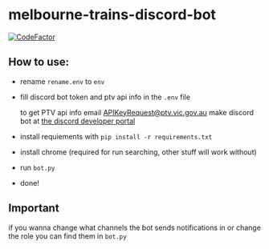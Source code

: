 # melbourne-trains-discord-bot
[![CodeFactor](https://www.codefactor.io/repository/github/xm9g/melbourne-transport-discord-bot/badge/main)](https://www.codefactor.io/repository/github/xm9g/melbourne-transport-discord-bot/overview/main)

## How to use:
- rename `rename.env` to `env`
- fill discord bot token and ptv api info in the `.env` file

    to get PTV api info email [APIKeyRequest@ptv.vic.gov.au](mailto:APIKeyRequest@ptv.vic.gov.au)
    make discord bot at [the discord developer portal](https://discord.com/developers/applications)
- install requiements with `pip install -r requirements.txt`
- install chrome (required for run searching, other stuff will work without)
- run `bot.py`
- done!

## Important
if you wanna change what channels the bot sends notifications in or change the role you can find them in `bot.py`